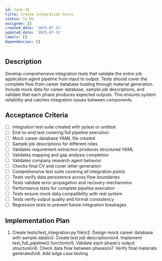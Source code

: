 ```yaml
---
id: task-34
title: Create integration tests
status: To Do
assignee: []
created_date: '2025-07-31'
updated_date: '2025-07-31'
labels: []
dependencies: []
---
```


## Description

Develop comprehensive integration tests that validate the entire job application agent pipeline from input to output. Tests should cover the complete flow from career database loading through material generation. Include mock data for career database, sample job descriptions, and validate that each phase produces expected outputs. This ensures system reliability and catches integration issues between components.
## Acceptance Criteria

- [ ] Integration test suite created with pytest or unittest
- [ ] End-to-end test covering full pipeline execution
- [ ] Mock career database YAML file created
- [ ] Sample job descriptions for different roles
- [ ] Validates requirement extraction produces structured YAML
- [ ] Validates mapping and gap analysis completion
- [ ] Validates company research agent behavior
- [ ] Checks final CV and cover letter generation
- [ ] Comprehensive test suite covering all integration points
- [ ] Tests verify data persistence across flow boundaries
- [ ] Tests validate error propagation and recovery mechanisms
- [ ] Performance tests for complete pipeline execution
- [ ] Tests ensure mock data compatibility with real system
- [ ] Tests verify output quality and format consistency
- [ ] Regression tests to prevent future integration breakages

## Implementation Plan

1. Create tests/test_integration.py file\n2. Design mock career database with sample data\n3. Create test job descriptions\n4. Implement test_full_pipeline() function\n5. Validate each phase's output structure\n6. Check data flow between phases\n7. Verify final materials generated\n8. Add edge case testing
